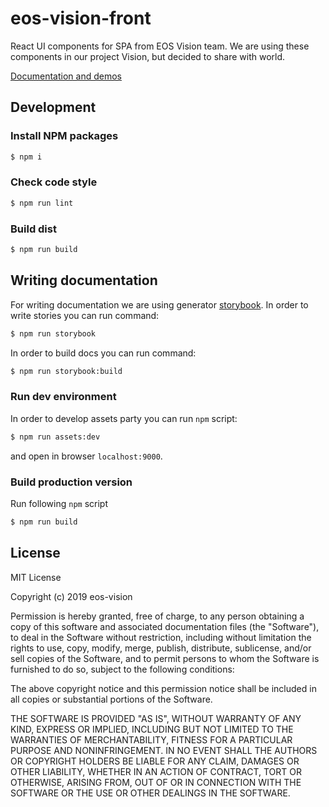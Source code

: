 # eos-vision-front
React UI components for SPA from EOS Vision team.
We are using these components in our project Vision, but decided to share with world.

[Documentation and demos](...)

## Development

### Install NPM packages

```sh
$ npm i
```

### Check code style

```sh
$ npm run lint
```

### Build dist

```sh
$ npm run build
```

## Writing documentation
For writing documentation we are using generator [storybook](https://storybook.js.org).
In order to write stories you can run command:
```bash
$ npm run storybook
```

In order to build docs you can run command:
```bash
$ npm run storybook:build
```

### Run dev environment
In order to develop assets party you can run `npm` script:
```bash
$ npm run assets:dev
```
and open in browser `localhost:9000`.

### Build production version
Run following `npm` script
```bash
$ npm run build
```

## License
MIT License

Copyright (c) 2019 eos-vision

Permission is hereby granted, free of charge, to any person obtaining a copy
of this software and associated documentation files (the "Software"), to deal
in the Software without restriction, including without limitation the rights
to use, copy, modify, merge, publish, distribute, sublicense, and/or sell
copies of the Software, and to permit persons to whom the Software is
furnished to do so, subject to the following conditions:

The above copyright notice and this permission notice shall be included in all
copies or substantial portions of the Software.

THE SOFTWARE IS PROVIDED "AS IS", WITHOUT WARRANTY OF ANY KIND, EXPRESS OR
IMPLIED, INCLUDING BUT NOT LIMITED TO THE WARRANTIES OF MERCHANTABILITY,
FITNESS FOR A PARTICULAR PURPOSE AND NONINFRINGEMENT. IN NO EVENT SHALL THE
AUTHORS OR COPYRIGHT HOLDERS BE LIABLE FOR ANY CLAIM, DAMAGES OR OTHER
LIABILITY, WHETHER IN AN ACTION OF CONTRACT, TORT OR OTHERWISE, ARISING FROM,
OUT OF OR IN CONNECTION WITH THE SOFTWARE OR THE USE OR OTHER DEALINGS IN THE
SOFTWARE.
